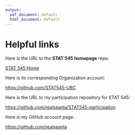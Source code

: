 ```yaml
---
output:
  pdf_document: default
  html_document: default
---
```

# Helpful links

Here is the URL to the __STAT 545 homepage__ repo:

[STAT 545 Home](https://github.com/STAT545-UBC/STAT545-home)

Here is its corresponding Organization account:

https://github.com/STAT545-UBC

Here is the URL to my participation repository for STAT 545:

https://github.com/realseanla/STAT545-participation

Here is my GitHub account page:

https://github.com/realseanla

